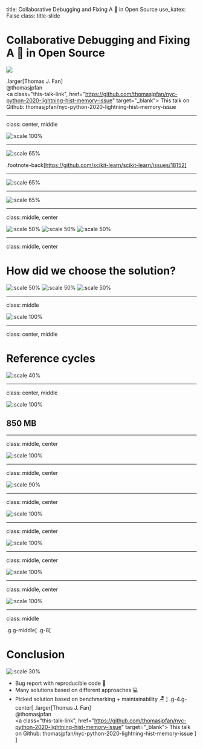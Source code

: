 title: Collaborative Debugging and Fixing A 🐛 in Open Source
use_katex: False
class: title-slide

# Collaborative Debugging and Fixing A 🐛 in Open Source

![](images/scikit-learn-logo-notext.png)

.larger[Thomas J. Fan]<br>
@thomasjpfan<br>
<a href="https://www.github.com/thomasjpfan" target="_blank"><span class="icon icon-github icon-left"></span></a>
<a href="https://www.twitter.com/thomasjpfan" target="_blank"><span class="icon icon-twitter"></span></a>
<a class="this-talk-link", href="https://github.com/thomasjpfan/nyc-python-2020-lightning-hist-memory-issue" target="_blank">
This talk on Github: thomasjpfan/nyc-python-2020-lightning-hist-memory-issue</a>

---

class: center, middle

![:scale 100%](images/all-issues.png)

---

![:scale 65%](images/issue.png)

.footnote-back[https://github.com/scikit-learn/scikit-learn/issues/18152]

---

![:scale 65%](images/issue-code.png)

---

![:scale 65%](images/issue-memory.png)

---

class: middle, center

![:scale 50%](images/amueller.png)
![:scale 50%](images/thomasjpfan.png)
![:scale 50%](images/ogrisel.png)

---

class: middle, center

# How did we choose the solution?

![:scale 50%](images/amueller.png)
![:scale 50%](images/thomasjpfan.png)
![:scale 50%](images/ogrisel.png)

---

class: middle

![:scale 100%](images/amueller.png)

---

class: center, middle

# Reference cycles

![:scale 40%](images/cycle.png)

---

class: center, middle

![:scale 100%](images/amueller-benchmark.png)

## 850 MB

---
class: middle, center

![:scale 100%](images/thomasjpfan.png)

---

class: middle, center

![:scale 90%](images/swimming_pool.jpg)

---

class: middle, center

![:scale 100%](images/improvement.png)

---

class: middle, center

![:scale 100%](images/ogrisel.png)

---

class: middle, center

![:scale 100%](images/simplier-benchmark.png)

---

class: middle, center

![:scale 100%](images/solution.png)

---

class: middle

.g.g-middle[
.g-8[
# Conclusion
![:scale 30%](images/scikit-learn-logo-notext.png)
- Bug report with reproducible code 🐛
- Many solutions based on different approaches 💻
- Picked solution based on benchmarking + maintainability 🪑
]
.g-4.g-center[
.larger[Thomas J. Fan]<br>
@thomasjpfan<br>
<a href="https://www.github.com/thomasjpfan" target="_blank"><span class="icon icon-github icon-left"></span></a>
<a href="https://www.twitter.com/thomasjpfan" target="_blank"><span class="icon icon-twitter"></span></a>
<a class="this-talk-link", href="https://github.com/thomasjpfan/nyc-python-2020-lightning-hist-memory-issue" target="_blank">
This talk on Github: thomasjpfan/nyc-python-2020-lightning-hist-memory-issue</a>
]
]
